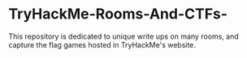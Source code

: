 # TryHackMe-Rooms-And-CTFs-
This repository is dedicated to unique write ups on many rooms, and capture the flag games hosted in TryHackMe's website.

